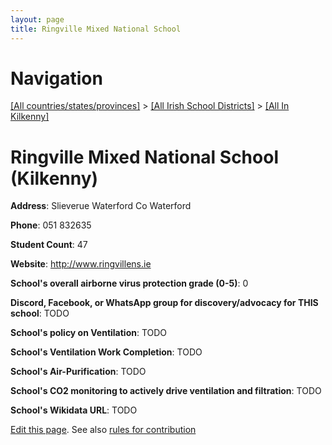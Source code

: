 ```yaml
---
layout: page
title: Ringville Mixed National School
---
```

# Navigation

[[All countries/states/provinces]](../../..) > [[All Irish School Districts]](../..) > [[All In Kilkenny]](..)

# Ringville Mixed National School (Kilkenny)

**Address**: Slieverue Waterford Co Waterford

**Phone**: 051 832635

**Student Count**: 47

**Website**: <http://www.ringvillens.ie>

**School's overall airborne virus protection grade (0-5)**: 0

**Discord, Facebook, or WhatsApp group for discovery/advocacy for THIS school**: TODO

**School's policy on Ventilation**: TODO

**School's Ventilation Work Completion**: TODO

**School's Air-Purification**: TODO

**School's CO2 monitoring to actively drive ventilation and filtration**: TODO

**School's Wikidata URL**: TODO


[Edit this page](https://github.com/ventilate-schools/Ireland/edit/main/./Kilkenny/Ringville_Mixed_National_School.md). See also [rules for contribution](../../../contribution-rules/)